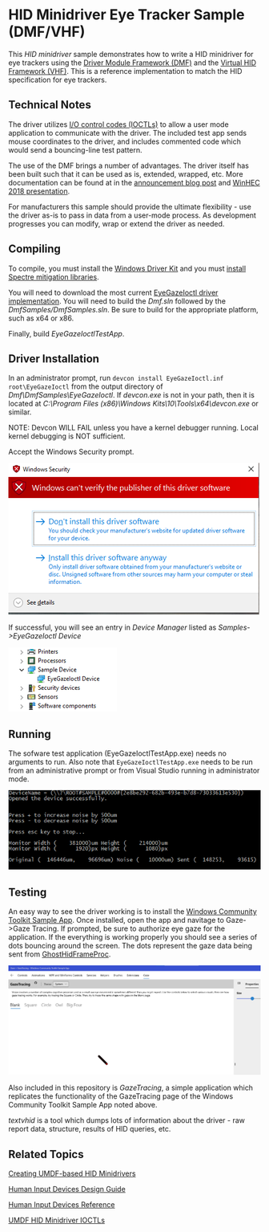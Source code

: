 # HID Minidriver Eye Tracker Sample (DMF/VHF)

This *HID minidriver* sample demonstrates how to write a HID minidriver for eye trackers using the [Driver Module Framework (DMF)](https://github.com/microsoft/DMF) and the [Virtual HID Framework (VHF)](https://docs.microsoft.com/en-us/windows-hardware/drivers/hid/virtual-hid-framework--vhf-). This is a reference implementation to match the HID specification for eye trackers.

## Technical Notes

The driver utilizes [I/O control codes (IOCTLs)](https://docs.microsoft.com/en-us/windows-hardware/drivers/kernel/introduction-to-i-o-control-codes) to allow a user mode application to communicate with the driver. The included test app sends mouse coordinates to the driver, and includes commented code which would send a bouncing-line test pattern.

The use of the DMF brings a number of advantages. The driver itself has been built such that it can be used as is, extended, wrapped, etc. More documentation can be found at in the [announcement blog post](https://blogs.windows.com/windowsdeveloper/2018/08/15/introducing-driver-module-framework/) and [WinHEC 2018 presentation](https://www.microsoft.com/en-us/videoplayer/embed/RE2IIUT?pid=cx-video-1-oneplayer&postJsllMsg=true&autoplay=true&market=en-us).

For manufacturers this sample should provide the ultimate flexibility - use the driver as-is to pass in data from a user-mode process. As development progresses you can modify, wrap or extend the driver as needed.

## Compiling

To compile, you must install the [Windows Driver Kit](https://docs.microsoft.com/en-us/windows-hardware/drivers/download-the-wdk) and you must [install Spectre mitigation libraries](https://devblogs.microsoft.com/cppblog/spectre-mitigations-in-msvc/).

You will need to download the most current [EyeGazeIoctl driver implementation](https://github.com/joncamp/DMF/tree/personal/satertza/Gaze). You will need to build the *Dmf.sln* followed by the *DmfSamples/DmfSamples.sln*. Be sure to build for the appropriate platform, such as x64 or x86.

Finally, build *EyeGazeIoctlTestApp*.

## Driver Installation

In an administrator prompt, run `devcon install EyeGazeIoctl.inf root\EyeGazeIoctl` from the output directory of *Dmf\DmfSamples\EyeGazeIoctl*. If *devcon.exe* is not in your path, then it is located at *C:\Program Files (x86)\Windows Kits\10\Tools\x64\devcon.exe* or similar.

NOTE: Devcon WILL FAIL unless you have a kernel debugger running. Local kernel debugging is NOT sufficient. 

Accept the Windows Security prompt.

![Windows Security Prompt](assets/images/Windows_Security_Prompt.png)

If successful, you will see an entry in *Device Manager* listed as *Samples->EyeGazeIoctl Device*

![EyeGazeIoctl Driver Installed](assets/images/EyeGazeIoctl_Driver_Installed.png)

## Running

The sofware test application (EyeGazeIoctlTestApp.exe) needs no arguments to run. Also note that `EyeGazeIoctlTestApp.exe` needs to be run from an administrative prompt or from Visual Studio running in administrator mode.

![EyeGazeIoctlTestApp Running](assets/images/EyeGazeIoctlTestApp_Running.png)

## Testing

An easy way to see the driver working is to install the [Windows Community Toolkit Sample App](https://www.microsoft.com/en-us/p/windows-community-toolkit-sample-app/9nblggh4tlcq). Once 
installed, open the app and navitage to Gaze->Gaze Tracing. If prompted, be sure to authorize eye gaze for the application. If the everything is working properly
you should see a series of dots bouncing around the screen. The dots represent the gaze data being sent from [GhostHidFrameProc](drivers/ghost/GhostHid.c).

![Windows Community Toolkit - Test](assets/images/Windows_Community_Toolkit_Test.png)

Also included in this repository is *GazeTracing*, a simple application which replicates the functionality of the GazeTracing page of the Windows Community Toolkit Sample App noted above. 

*textvhid* is a tool which dumps lots of information about the driver - raw report data, structure, results of HID queries, etc. 

## Related Topics

[Creating UMDF-based HID Minidrivers](http://msdn.microsoft.com/en-us/library/windows/hardware/hh439579)

[Human Input Devices Design Guide](http://msdn.microsoft.com/en-us/library/windows/hardware/ff539952)

[Human Input Devices Reference](http://msdn.microsoft.com/en-us/library/windows/hardware/ff539956)

[UMDF HID Minidriver IOCTLs](http://msdn.microsoft.com/en-us/library/windows/hardware/hh463977)